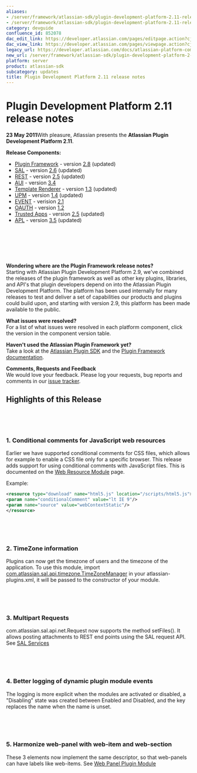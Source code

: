 ```yaml
---
aliases:
- /server/framework/atlassian-sdk/plugin-development-platform-2.11-release-notes-852078.html
- /server/framework/atlassian-sdk/plugin-development-platform-2.11-release-notes-852078.md
category: devguide
confluence_id: 852078
dac_edit_link: https://developer.atlassian.com/pages/editpage.action?cjm=wozere&pageId=852078
dac_view_link: https://developer.atlassian.com/pages/viewpage.action?cjm=wozere&pageId=852078
legacy_url: https://developer.atlassian.com/docs/atlassian-platform-common-components/about-the-platform/plugin-development-platform-2-11-release-notes
new_url: /server/framework/atlassian-sdk/plugin-development-platform-2-11-release-notes
platform: server
product: atlassian-sdk
subcategory: updates
title: Plugin Development Platform 2.11 release notes
---
```

# Plugin Development Platform 2.11 release notes

**23 May 2011**With pleasure, Atlassian presents the **Atlassian Plugin Development Platform 2.11**.

**Release Components:** 

-   <a href="https://studio.atlassian.com/svn/PLUG/branches/atlassian-plugins-2.7.x" class="external-link">Plugin Framework</a> - version <a href="https://studio.atlassian.com/secure/ReleaseNote.jspa?projectId=10240&amp;version=12280" class="external-link">2.8</a> (updated)
-   <a href="https://studio.atlassian.com/svn/SAL/branches/sal-2.5.x/" class="external-link">SAL</a> - version <a href="https://studio.atlassian.com/secure/ReleaseNote.jspa?projectId=10108&amp;version=12441" class="external-link">2.6</a> (updated)
-   <a href="https://studio.atlassian.com/svn/REST/branches/rest-2.4.x/" class="external-link">REST</a> - version <a href="https://studio.atlassian.com/secure/ReleaseNote.jspa?projectId=10292&amp;version=13185" class="external-link">2.5</a> (updated)
-   <a href="https://studio.atlassian.com/svn/AJS/branches/auiplugin-3.4.x" class="external-link">AUI</a> - version <a href="https://studio.atlassian.com/secure/ReleaseNote.jspa?projectId=10270&amp;version=12234" class="external-link">3.4</a>
-   <a href="https://studio.atlassian.com/svn/ATR/branches/atlassian-template-renderer-1.2.x" class="external-link">Template Renderer</a> - version <a href="https://studio.atlassian.com/secure/ReleaseNote.jspa?projectId=10301&amp;version=11896" class="external-link">1.3</a> (updated)
-   <a href="https://studio.atlassian.com/svn/UPM/branches/atlassian-universal-plugin-manager-1.3.x" class="external-link">UPM</a> - version <a href="https://studio.atlassian.com/secure/ReleaseNote.jspa?projectId=10360&amp;version=12985" class="external-link">1.4</a> (updated)
-   <a href="https://studio.atlassian.com/svn/EVENT/branches/atlassian-event-2.1.x/" class="external-link">EVENT</a> - verision <a href="https://studio.atlassian.com/secure/ReleaseNote.jspa?projectId=10693&amp;version=12210" class="external-link">2.1</a>
-   <a href="https://studio.atlassian.com/svn/OAUTH/branches/atlassian-oauth-1.2.x/" class="external-link">OAUTH</a> - version <a href="https://studio.atlassian.com/secure/ReleaseNote.jspa?projectId=10330&amp;version=12125" class="external-link">1.2</a>
-   <a href="https://studio.atlassian.com/svn/TRUST/branches/atlassian-trusted-apps-2.4.x/" class="external-link">Trusted Apps</a> - version <a href="https://studio.atlassian.com/secure/ReleaseNote.jspa?projectId=10110&amp;version=12452" class="external-link">2.5</a> (updated)
-   <a href="https://studio.atlassian.com/svn/APL/branches/applinks-3.4.x" class="external-link">APL</a> - version <a href="https://studio.atlassian.com/secure/ReleaseNote.jspa?projectId=10130&amp;version=12419" class="external-link">3.5</a> (updated)

 

 

 

**Wondering where are the Plugin Framework release notes?**  
Starting with Atlassian Plugin Development Platform 2.9, we've combined the releases of the plugin framework as well as other key plugins, libraries, and API's that plugin developers depend on into the Atlassian Plugin Development Platform. The platform has been used internally for many releases to test and deliver a set of capabilities our products and plugins could build upon, and starting with version 2.9, this platform has been made available to the public.

**What issues were resolved?**  
For a list of what issues were resolved in each platform component, click the version in the component version table.

**Haven't used the Atlassian Plugin Framework yet?**  
Take a look at the [Atlassian Plugin SDK](/server/framework/atlassian-sdk/developing-with-the-atlassian-plugin-sdk) and the [Plugin Framework documentation](/server/framework/atlassian-sdk/common-coding-tasks).

**Comments, Requests and Feedback**  
We would love your feedback. Please log your requests, bug reports and comments in our <a href="https://studio.atlassian.com/browse/PLUG" class="external-link">issue tracker</a>.

## Highlights of this Release

 

 

### 1. Conditional comments for JavaScript web resources

Earlier we have supported conditional comments for CSS files, which allows for example to enable a CSS file only for a specific browser. This release adds support for using conditional comments with JavaScript files. This is documented on the [Web Resource Module](https://developer.atlassian.com/display/CONFDEV/Web+Resource+Module) page.

Example:

``` xml
<resource type="download" name="html5.js" location="/scripts/html5.js">
<param name="conditionalComment" value="lt IE 9"/>
<param name="source" value="webContextStatic"/>
</resource>
```

 

 

### 2. TimeZone information

Plugins can now get the timezone of users and the timezone of the application. To use this module, import <a href="http://confluence.atlassian.com/display/SAL/SAL+Services#SALServices-%21package2.gif%21%7B%7Bcom.atlassian.sal.api.timezone%7D%7D" class="external-link">com.atlassian.sal.api.timezone.TimeZoneManager</a> in your atlassian-plugins.xml, it will be passed to the constructor of your module.

 

 

### 3. Multipart Requests

com.atlassian.sal.api.net.Request now supports the method setFiles(). It allows posting attachments to REST end points using the SAL request API. See [SAL Services](/server/framework/atlassian-sdk/sal-services)

 

 

### 4. Better logging of dynamic plugin module events

The logging is more explicit when the modules are activated or disabled, a "Disabling" state was created between Enabled and Disabled, and the key replaces the name when the name is unset.

 

 

### 5. Harmonize web-panel with web-item and web-section

These 3 elements now implement the same descriptor, so that web-panels can have labels like web-items. See [Web Panel Plugin Module](/server/framework/atlassian-sdk/web-panel-plugin-module)

















































































































































































































































































































